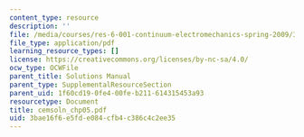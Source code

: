 ```yaml
---
content_type: resource
description: ''
file: /media/courses/res-6-001-continuum-electromechanics-spring-2009/3bae16f6e5fde084cfb4c386c4c2ee35_cemsoln_chp05.pdf
file_type: application/pdf
learning_resource_types: []
license: https://creativecommons.org/licenses/by-nc-sa/4.0/
ocw_type: OCWFile
parent_title: Solutions Manual
parent_type: SupplementalResourceSection
parent_uid: 1f60cd19-0fe4-00fe-b211-614315453a93
resourcetype: Document
title: cemsoln_chp05.pdf
uid: 3bae16f6-e5fd-e084-cfb4-c386c4c2ee35
---
```

